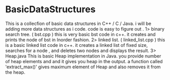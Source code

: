 # BasicDataStructures
This is a collecfion of basic data structures in C++ / C / Java. i will be adding more data structures as i code. 
code is easy to figure out .
1> binary search tree.  ( bst.cpp ) 
this is very basic bst code in c++. it creates and prints the node of bst in Inorder fashion. 
2> linked list. ( linked_list.cpp ) 
this is a basic linked list code in c++. it creates a linked list of fixed size, searches for a node , and deletes
two nodes and displays the result. 
3> Heap.java 
This is basic Heap implementation  in Java. you provide number of heap elements and and it gives you heap in the output. 
a function called 'extract_max()' gives maximum element of Heap and also removes it from the heap. 
